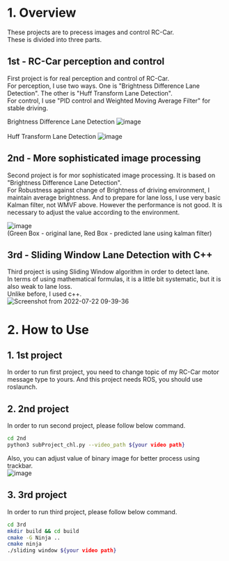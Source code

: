 # 1. Overview
These projects are to precess images and control RC-Car.  
These is divided into three parts.  

## 1st - RC-Car perception and control
First project is for real perception and control of RC-Car.  
For perception, I use two ways. One is "Brightness Difference Lane Detection". The other is "Huff Transform Lane Detection".  
For control, I use "PID control and Weighted Moving Average Filter" for stable driving.  

Brightness Difference Lane Detection
![image](https://user-images.githubusercontent.com/58837749/184784217-519109ea-05ce-4f5d-8e8d-1afc005f9bb9.png)  
<br>
Huff Transform Lane Detection
![image](https://user-images.githubusercontent.com/58837749/184784554-b62e7348-7a87-44a4-a792-76ec81773da5.png)



## 2nd - More sophisticated image processing
Second project is for mor sophisticated image processing. It is based on "Brightness Difference Lane Detection".  
For Robustness against change of Brightness of driving environment, I maintain average brightness. And to prepare for lane loss, I use very basic Kalman filter, not WMVF above. However the performance is not good. It is necessary to adjust the value according to the environment.  

![image](https://user-images.githubusercontent.com/58837749/184783881-2eccbf1a-9a7f-4f65-a53e-1baa1ad652b8.png)  
(Green Box - original lane, Red Box - predicted lane using kalman filter)


## 3rd - Sliding Window Lane Detection with C++
Third project is using Sliding Window algorithm in order to detect lane.  
In terms of using mathematical formulas, it is a little bit systematic, but it is also weak to lane loss.  
Unlike before, I used c++.  
![Screenshot from 2022-07-22 09-39-36](https://user-images.githubusercontent.com/58837749/184784002-c265faf8-65fb-4031-bd6d-c6c8bf869239.png)

# 2. How to Use
## 1. 1st project
In order to run first project, you need to change topic of my RC-Car motor message type to yours. And this project needs ROS, you should use roslaunch.  

## 2. 2nd project
In order to run second project, please follow below command.
```bash
cd 2nd
python3 subProject_chl.py --video_path ${your video path}
```
Also, you can adjust value of binary image for better process using trackbar.  
![image](https://user-images.githubusercontent.com/58837749/184784310-a1e984c5-eed8-444f-bedc-5980a192a209.png)

## 3. 3rd project
In order to run third project, please follow below command.  

```bash
cd 3rd
mkdir build && cd build
cmake -G Ninja ..
cmake ninja
./sliding window ${your video path}
```

